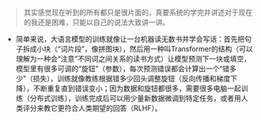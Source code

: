 > 其实感觉现在听到的所有都只是很片面的，真要系统的学完并讲述对于现在的我还是困难，只能以自己的说法大致讲一讲。
- 简单来说，大语言模型的训练就像让一台机器读无数书并学会写话：首先把句子拆成小块（“词片段”，像拼图块），然后用一种叫Transformer的结构（可以理解为一种会“注意”不同词之间关系的读书方式）让模型预测下一块或填空，模型里有很多可调的“旋钮”（参数），每次预测错误都会计算出一个“错多少”（损失），训练就像教练根据错多少回头调整旋钮（反向传播和梯度下降），不断重复直到错误变小；因为数据和旋钮都很多，需要很多电脑一起训练（分布式训练），训练完成后可以用少量新数据微调到特定任务，或者用人类评分来教它更符合人类期望的回答（RLHF）。